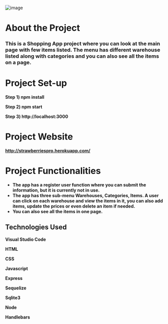 ![image](https://user-images.githubusercontent.com/76002896/171682413-af2c2131-6803-41c8-92bc-990df6140806.png)


# About the Project
### This is a Shopping App project where you can look at the main page with few items listed. The menu has different warehouse listed along with categories and you can also see all the items on a page.

# Project Set-up

**Step 1) npm install**

**Step 2) npm start**

**Step 3) http://localhost:3000**

# Project Website

**http://strawberriespro.herokuapp.com/**

# Project Functionalities

* **The app has a register user function where you can submit the information, but it is currently not in use.**
* **The app has three sub-menu Warehouses, Categories, Items. A user can click on each warehouse and view the items in it, you can also add items, update the prices or even delete an item if needed.**
* **You can also see all the items in one page.**

## Technologies Used

**Visual Studio Code**

**HTML**

**CSS**

**Javascript**

**Express**

**Sequelize**

**Sqlite3**

**Node**

**Handlebars**
